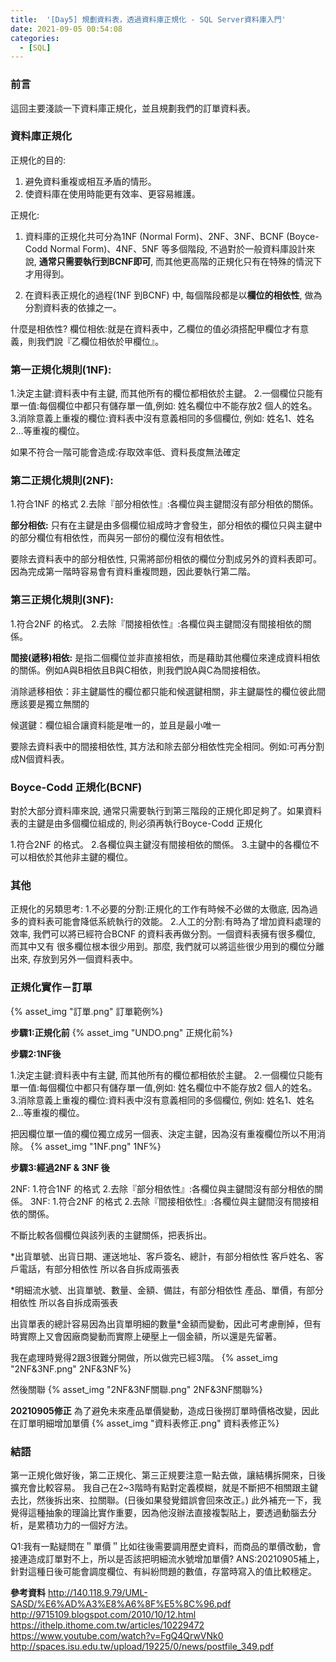```yaml
---
title:  '[Day5] 規劃資料表，透過資料庫正規化 - SQL Server資料庫入門'
date: 2021-09-05 00:54:08
categories:
  - [SQL]
---
```

### 前言
這回主要淺談一下資料庫正規化，並且規劃我們的訂單資料表。

### 資料庫正規化
正規化的目的:
1. 避免資料重複或相互矛盾的情形。
2. 使資料庫在使用時能更有效率、更容易維護。

正規化:
1. 資料庫的正規化共可分為1NF (Normal Form)、2NF、3NF、BCNF (Boyce-Codd Normal Form)、4NF、5NF 等多個階段, 不過對於一般資料庫設計來說, **通常只需要執行到BCNF即可**, 而其他更高階的正規化只有在特殊的情況下才用得到。

2. 在資料表正規化的過程(1NF 到BCNF) 中, 每個階段都是以**欄位的相依性**, 做為分割資料表的依據之一。

什麼是相依性?
欄位相依:就是在資料表中，乙欄位的值必須搭配甲欄位才有意義，則我們說『乙欄位相依於甲欄位』。

### 第一正規化規則(1NF):
1.決定主鍵:資料表中有主鍵, 而其他所有的欄位都相依於主鍵。
2.一個欄位只能有單一值:每個欄位中都只有儲存單一值,例如: 姓名欄位中不能存放2 個人的姓名。
3.消除意義上重複的欄位:資料表中沒有意義相同的多個欄位, 例如: 姓名1、姓名2...等重複的欄位。

如果不符合一階可能會造成:存取效率低、資料長度無法確定

### 第二正規化規則(2NF):
1.符合1NF 的格式
2.去除『部分相依性』:各欄位與主鍵間沒有部分相依的關係。

**部分相依:** 只有在主鍵是由多個欄位組成時才會發生，部分相依的欄位只與主鍵中的部分欄位有相依性，而與另一部份的欄位沒有相依性。

要除去資料表中的部分相依性, 只需將部份相依的欄位分割成另外的資料表即可。
因為完成第一階時容易會有資料重複問題，因此要執行第二階。

### 第三正規化規則(3NF):
1.符合2NF 的格式。
2.去除『間接相依性』:各欄位與主鍵間沒有間接相依的關係。

**間接(遞移)相依:** 是指二個欄位並非直接相依，而是藉助其他欄位來達成資料相依的關係。例如A與B相依且B與C相依，則我們說A與C為間接相依。

消除遞移相依：非主鍵屬性的欄位都只能和候選鍵相關，非主鍵屬性的欄位彼此間應該要是獨立無關的

候選鍵：欄位組合讓資料能是唯一的，並且是最小唯一

要除去資料表中的間接相依性, 其方法和除去部分相依性完全相同。例如:可再分割成N個資料表。

### Boyce-Codd 正規化(BCNF) 
對於大部分資料庫來說, 通常只需要執行到第三階段的正規化即足夠了。如果資料表的主鍵是由多個欄位組成的, 則必須再執行Boyce-Codd 正規化

1.符合2NF 的格式。
2.各欄位與主鍵沒有間接相依的關係。
3.主鍵中的各欄位不可以相依於其他非主鍵的欄位。


### 其他
正規化的另類思考:
1.不必要的分割:正規化的工作有時候不必做的太徹底, 因為過多的資料表可能會降低系統執行的效能。
2.人工的分割:有時為了增加資料處理的效率, 我們可以將已經符合BCNF 的資料表再做分割。一個資料表擁有很多欄位, 而其中又有
很多欄位根本很少用到。那麼, 我們就可以將這些很少用到的欄位分離出來, 存放到另外一個資料表中。

### 正規化實作－訂單
{% asset_img "訂單.png" 訂單範例%}

**步驟1:正規化前**
{% asset_img "UNDO.png" 正規化前%}

**步驟2:1NF後**

1.決定主鍵:資料表中有主鍵, 而其他所有的欄位都相依於主鍵。
2.一個欄位只能有單一值:每個欄位中都只有儲存單一值,例如: 姓名欄位中不能存放2 個人的姓名。
3.消除意義上重複的欄位:資料表中沒有意義相同的多個欄位, 例如: 姓名1、姓名2...等重複的欄位。

把因欄位單一值的欄位獨立成另一個表、決定主鍵，因為沒有重複欄位所以不用消除。
{% asset_img "1NF.png" 1NF%}

**步驟3:經過2NF & 3NF 後**

2NF:
1.符合1NF 的格式
2.去除『部分相依性』:各欄位與主鍵間沒有部分相依的關係。
3NF:
1.符合2NF 的格式
2.去除『間接相依性』:各欄位與主鍵間沒有間接相依的關係。

不斷比較各個欄位與該列表的主鍵關係，把表拆出。

*出貨單號、出貨日期、運送地址、客戶簽名、總計，有部分相依性
客戶姓名、客戶電話，有部分相依性
所以各自拆成兩張表


*明細流水號、出貨單號、數量、金額、備註，有部分相依性
產品、單價，有部分相依性
所以各自拆成兩張表

出貨單表的總計容易因為出貨單明細的數量*金額而變動，因此可考慮刪掉，但有時實際上又會因廠商變動而實際上硬壓上一個金額，所以還是先留著。

我在處理時覺得2跟3很難分開做，所以做完已經3階。
{% asset_img "2NF&3NF.png" 2NF&3NF%}

然後關聯
{% asset_img "2NF&3NF關聯.png" 2NF&3NF關聯%}

**20210905修正**
為了避免未來產品單價變動，造成日後撈訂單時價格改變，因此在訂單明細增加單價
{% asset_img "資料表修正.png" 資料表修正%}


### 結語
第一正規化做好後，第二正規化、第三正規要注意一點去做，讓結構拆開來，日後擴充會比較容易。
我自己在2~3階時有點對定義模糊，就是不斷把不相關跟主鍵去比，然後拆出來、拉關聯。(日後如果發覺錯誤會回來改正。)
此外補充一下，我覺得這種抽象的理論比實作重要，因為他沒辦法直接複製貼上，要透過動腦去分析，是累積功力的一個好方法。

Q1:我有一點疑問在＂單價＂比如往後需要調用歷史資料，而商品的單價改動，會接連造成訂單對不上，所以是否該把明細流水號增加單價?
ANS:20210905補上，針對這種日後可能會調度欄位、有糾紛問題的數值，存當時寫入的值比較穩定。

**參考資料**
http://140.118.9.79/UML-SASD/%E6%AD%A3%E8%A6%8F%E5%8C%96.pdf
http://9715109.blogspot.com/2010/10/12.html
https://ithelp.ithome.com.tw/articles/10229472
https://www.youtube.com/watch?v=FgQ4QrwVNk0
http://spaces.isu.edu.tw/upload/19225/0/news/postfile_349.pdf